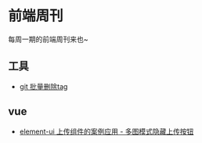 # 前端周刊
每周一期的前端周刊来也~

## 工具

* [git 批量删除tag](https://www.jianshu.com/p/83ea11828c8e)


## vue

* [element-ui 上传组件的案例应用 - 多图模式隐藏上传按钮](https://www.cnblogs.com/wuqilang/p/12841578.html)
